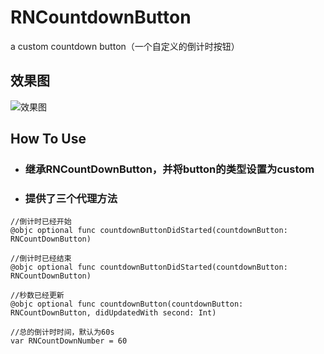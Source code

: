 # RNCountdownButton
a custom countdown button（一个自定义的倒计时按钮）

## 效果图
![效果图](https://github.com/rainedAllNight/RNCountdownButtonExample/commit/9c8d15cf348d7b3562aafac0e8a79d13ee680eab)

## How To Use

* ### 继承RNCountDownButton，并将button的类型设置为custom

* ### 提供了三个代理方法

```
//倒计时已经开始
@objc optional func countdownButtonDidStarted(countdownButton: RNCountDownButton)
```

```
//倒计时已经结束
@objc optional func countdownButtonDidStarted(countdownButton: RNCountDownButton)
```

```
//秒数已经更新
@objc optional func countdownButton(countdownButton: RNCountDownButton, didUpdatedWith second: Int)
```

```
//总的倒计时时间，默认为60s
var RNCountDownNumber = 60
```


    

